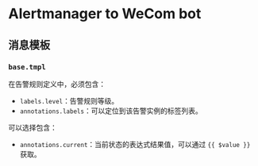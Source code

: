 # Alertmanager to WeCom bot

## 消息模板

### `base.tmpl`

在告警规则定义中，必须包含：

- `labels.level`：告警规则等级。
- `annotations.labels`：可以定位到该告警实例的标签列表。

可以选择包含：

- `annotations.current`：当前状态的表达式结果值，可以通过 `{{ $value }}` 获取。
